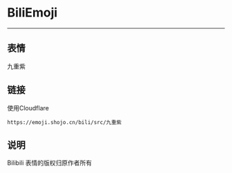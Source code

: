 # BiliEmoji
---
## 表情
九重紫
## 链接
使用Cloudflare
```
https://emoji.shojo.cn/bili/src/九重紫
```
## 说明
Bilibili 表情的版权归原作者所有
